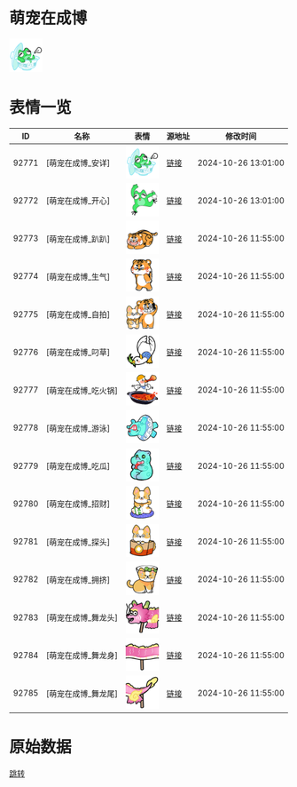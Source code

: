 # 萌宠在成博

<img src="./cover.png" height="60" alt="cover" />

# 表情一览

|ID|名称|表情|源地址|修改时间|
|----|----|----|----|----|
|92771|[萌宠在成博_安详]|<img src="./pic/092771_%5B萌宠在成博_安详%5D.png" height="60" alt="安详"/>|[链接](https://i0.hdslb.com/bfs/garb/c693b8d7645b1250eecc1545d8397969c732f4ed.png)|2024-10-26 13:01:00|
|92772|[萌宠在成博_开心]|<img src="./pic/092772_%5B萌宠在成博_开心%5D.png" height="60" alt="开心"/>|[链接](https://i0.hdslb.com/bfs/garb/a45672edcbb3cedc1f4cbe925095f3c08a6cd1b5.png)|2024-10-26 13:01:00|
|92773|[萌宠在成博_趴趴]|<img src="./pic/092773_%5B萌宠在成博_趴趴%5D.png" height="60" alt="趴趴"/>|[链接](https://i0.hdslb.com/bfs/garb/777273ea47651c3e288dcddd7e7aed0fd1664bab.png)|2024-10-26 11:55:00|
|92774|[萌宠在成博_生气]|<img src="./pic/092774_%5B萌宠在成博_生气%5D.png" height="60" alt="生气"/>|[链接](https://i0.hdslb.com/bfs/garb/08098eca5bdf4899691040c993001e2e0f0c4474.png)|2024-10-26 11:55:00|
|92775|[萌宠在成博_自拍]|<img src="./pic/092775_%5B萌宠在成博_自拍%5D.png" height="60" alt="自拍"/>|[链接](https://i0.hdslb.com/bfs/garb/76f4d3b14a684732e3db274c61a9616766ccb35a.png)|2024-10-26 11:55:00|
|92776|[萌宠在成博_叼草]|<img src="./pic/092776_%5B萌宠在成博_叼草%5D.png" height="60" alt="叼草"/>|[链接](https://i0.hdslb.com/bfs/garb/f17ee8472df407a6b6d87cd8d180bd10de30056a.png)|2024-10-26 11:55:00|
|92777|[萌宠在成博_吃火锅]|<img src="./pic/092777_%5B萌宠在成博_吃火锅%5D.png" height="60" alt="吃火锅"/>|[链接](https://i0.hdslb.com/bfs/garb/81b220c2416e1ea009f0ba656082dde3b4aeed60.png)|2024-10-26 11:55:00|
|92778|[萌宠在成博_游泳]|<img src="./pic/092778_%5B萌宠在成博_游泳%5D.png" height="60" alt="游泳"/>|[链接](https://i0.hdslb.com/bfs/garb/50e0d28ee5287490c3842d71fd3368f73f19371c.png)|2024-10-26 11:55:00|
|92779|[萌宠在成博_吃瓜]|<img src="./pic/092779_%5B萌宠在成博_吃瓜%5D.png" height="60" alt="吃瓜"/>|[链接](https://i0.hdslb.com/bfs/garb/731ccce3af2e532753120be187f86f21732315cc.png)|2024-10-26 11:55:00|
|92780|[萌宠在成博_招财]|<img src="./pic/092780_%5B萌宠在成博_招财%5D.png" height="60" alt="招财"/>|[链接](https://i0.hdslb.com/bfs/garb/39f78c24d298ae67d0a59dc4dc13e0fc73efe682.png)|2024-10-26 11:55:00|
|92781|[萌宠在成博_探头]|<img src="./pic/092781_%5B萌宠在成博_探头%5D.png" height="60" alt="探头"/>|[链接](https://i0.hdslb.com/bfs/garb/a1ceb27bcf169fa532321827a21a84d1e9370914.png)|2024-10-26 11:55:00|
|92782|[萌宠在成博_拥挤]|<img src="./pic/092782_%5B萌宠在成博_拥挤%5D.png" height="60" alt="拥挤"/>|[链接](https://i0.hdslb.com/bfs/garb/03898c2bffa6234290a2e8d620a7ae26b35d7d6e.png)|2024-10-26 11:55:00|
|92783|[萌宠在成博_舞龙头]|<img src="./pic/092783_%5B萌宠在成博_舞龙头%5D.png" height="60" alt="舞龙头"/>|[链接](https://i0.hdslb.com/bfs/garb/04b345897aa397ff4489c6b2a7278cabc7593c58.png)|2024-10-26 11:55:00|
|92784|[萌宠在成博_舞龙身]|<img src="./pic/092784_%5B萌宠在成博_舞龙身%5D.png" height="60" alt="舞龙身"/>|[链接](https://i0.hdslb.com/bfs/garb/6516c5c85b4bd08c09649aec6d7e20cf7373c860.png)|2024-10-26 11:55:00|
|92785|[萌宠在成博_舞龙尾]|<img src="./pic/092785_%5B萌宠在成博_舞龙尾%5D.png" height="60" alt="舞龙尾"/>|[链接](https://i0.hdslb.com/bfs/garb/22b8f141fc1c9f3a20556a17ffdb366396a6af41.png)|2024-10-26 11:55:00|

# 原始数据

[跳转](./raw.json)

